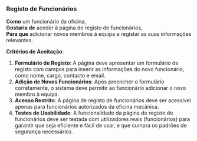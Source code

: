 ### Registo de Funcionários

**Como** um funcionário da oficina,  
**Gostaria de** aceder à página de registo de funcionários,  
**Para que** adicionar novos membros à equipa e registar as suas informações relevantes.

**Critérios de Aceitação**:
1. **Formulário de Registo**: A página deve apresentar um formulário de registo com campos para inserir as informações do novo funcionário, como nome, cargo, contacto e email.
2. **Adição de Novos Funcionários**: Após preencher o formulário corretamente, o sistema deve permitir ao funcionário adicionar o novo membro à equipa.
3. **Acesso Restrito**: A página de registo de funcionários deve ser acessível apenas para funcionários autorizados da oficina mecânica.
4. **Testes de Usabilidade**: A funcionalidade da página de registo de funcionários deve ser testada com utilizadores reais (funcionários) para garantir que seja eficiente e fácil de usar, e que cumpra os padrões de segurança necessários.
